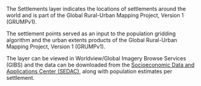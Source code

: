 The Settlements layer indicates the locations of settlements around the world and is part of the Global Rural-Urban Mapping Project, Version 1 (GRUMPv1).

The settlement points served as an input to the population gridding algorithm and the urban extents products of the Global Rural-Urban Mapping Project, Version 1 (GRUMPv1).

The layer can be viewed in Worldview/Global Imagery Browse Services (GIBS) and the data can be downloaded from the [Socioeconomic Data and Applications Center (SEDAC)](http://sedac.ciesin.columbia.edu/data/set/grump-v1-settlement-points), along with population estimates per settlement.
